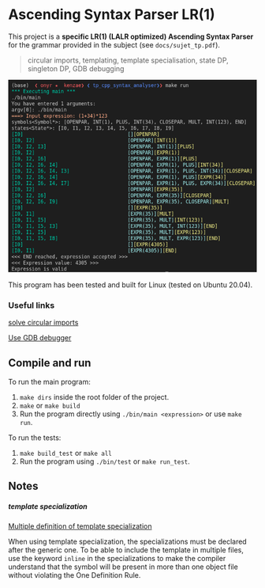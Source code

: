 # Ascending Syntax Parser LR(1)

This project is a **specific LR(1) (LALR optimized) Ascending Syntax Parser** for the grammar provided in the subject (see `docs/sujet_tp.pdf`).

> circular imports, templating, template specialisation, state DP, singleton DP, GDB debugging

![make run output example](./img/make_run_example.png)

This program has been tested and built for Linux (tested on Ubuntu 20.04).

### Useful links

[solve circular imports](https://pvigier.github.io/2018/02/09/dependency-graph.html)

[Use GDB debugger](https://www.bitdegree.org/learn/gdb-debugger)

## Compile and run

To run the main program:

1. `make dirs` inside the root folder of the project.
2. `make` or `make build`
3. Run the program directly using `./bin/main <expression>` or use `make run`.

To run the tests:

1. `make build_test` or `make all`
2. Run the program using `./bin/test` or `make run_test`.

## Notes

##### template specialization

[Multiple definition of template specialization](https://stackoverflow.com/questions/4445654/multiple-definition-of-template-specialization-when-using-different-objects)

When using template specialization, the specializations must be declared after the generic one. To be able to include the template in multiple files, use the keyword `inline` in the specializations to make the compiler understand that the symbol will be present in more than one object file without violating the One Definition Rule.
